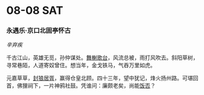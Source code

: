 # 08-08 SAT

### 永遇乐·京口北固亭怀古

*辛弃疾*

千古江山，英雄无觅，孙仲谋处。[舞榭歌台](https://baike.baidu.com/item/%E8%88%9E%E6%A6%AD%E6%AD%8C%E5%8F%B0/4925537)，风流总被，雨打风吹去。斜阳草树，寻常巷陌，人道寄奴曾住。想当年，金戈铁马，气吞万里如虎。 

元嘉草草，[封狼居胥](https://baike.baidu.com/item/%E5%B0%81%E7%8B%BC%E5%B1%85%E8%83%A5/2012526)，赢得仓皇北顾。四十三年，望中犹记，烽火扬州路。可堪回首，佛狸祠下，一片神鸦社鼓。凭谁问：廉颇老矣，尚能[饭否](https://baike.baidu.com/item/%E9%A5%AD%E5%90%A6/4262166)？

